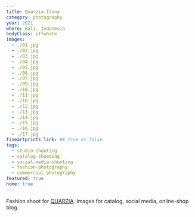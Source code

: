 ```yaml
---
title: Quarzia Ilona
category: photography
year: 2021
where: Bali, Indonesia
bodyClass: offwhite
images:
  - ./01.jpg
  - ./02.jpg
  - ./03.jpg
  - ./04.jpg
  - ./05.jpg
  - ./06.jpg
  - ./07.jpg
  - ./09.jpg
  - ./10.jpg
  - ./11.jpg
  - ./18.jpg
  - ./12.jpg
  - ./13.jpg
  - ./14.jpg
  - ./15.jpg
  - ./16.jpg
  - ./17.jpg
fineartprints_link: ## true or false
tags:
  - studio-shooting
  - catalog-shooting
  - social-media-shooting
  - fashion-photography
  - commercial-photography
featured: true
home: true
---
```


Fashion shoot for [QUARZIA](https://quarzia.it/). Images for catalog, social media, online-shop blog.
